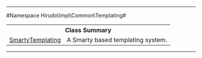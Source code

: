 

- - -

#Namespace Hirudo\Impl\Common\Templating#

<table class="title">
<tr><th colspan="2" class="title">Class Summary</th></tr>
<tr><td class="name"><a href="">SmartyTemplating</a></td><td class="description">A Smarty based templating system.</td></tr>
</table>

- - -

